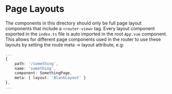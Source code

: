 # Page Layouts
The components in this directory should only be full page layout 
components that include a `<router-view>` tag. Every layout component
exported in the `index.ts` file is auto imported in the root `App.vue` component. This allows for different page components used in the router to use these layouts by setting the route meta -> layout attribute, e.g:
```ts
...
{
    path: '/something',
    name: 'something',
    component: SomethingPage,
    meta: { layout: 'BlankLayout' }
},
...
```
